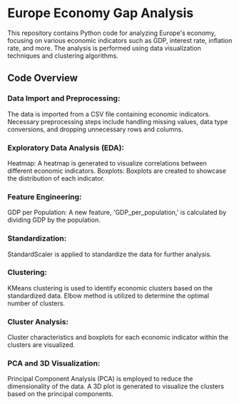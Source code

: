 # Europe Economy Gap Analysis
This repository contains Python code for analyzing Europe's economy, focusing on various economic indicators such as GDP, interest rate, inflation rate, and more. The analysis is performed using data visualization techniques and clustering algorithms.

## Code Overview
### Data Import and Preprocessing:
The data is imported from a CSV file containing economic indicators.
Necessary preprocessing steps include handling missing values, data type conversions, and dropping unnecessary rows and columns.


### Exploratory Data Analysis (EDA):
Heatmap: A heatmap is generated to visualize correlations between different economic indicators.
Boxplots: Boxplots are created to showcase the distribution of each indicator.


### Feature Engineering:
GDP per Population: A new feature, 'GDP_per_population,' is calculated by dividing GDP by the population.

### Standardization:
StandardScaler is applied to standardize the data for further analysis.

### Clustering:
KMeans clustering is used to identify economic clusters based on the standardized data.
Elbow method is utilized to determine the optimal number of clusters.

### Cluster Analysis:
Cluster characteristics and boxplots for each economic indicator within the clusters are visualized.


### PCA and 3D Visualization:
Principal Component Analysis (PCA) is employed to reduce the dimensionality of the data.
A 3D plot is generated to visualize the clusters based on the principal components.
